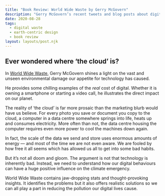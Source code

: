 ```yaml
---
title: "Book Review: World Wide Waste by Gerry McGovern"
description: "Gerry McGovern’s recent tweets and blog posts about digital waste and earth-centric design really resonated with me. I was very pleased to get the chance to proof-read some drafts of the book before publication and this is my review of the finished article."
date: 2020-08-28
tags: 
  - digital waste
  - earth-centric design
  - book review
layout: layouts/post.njk
---
```


## Ever wondered where ‘the cloud’ is?

In [World Wide Waste](https://gerrymcgovern.com/books/world-wide-waste/), Gerry McGovern shines a light on the vast and unseen environmental damage our appetite for technology has caused.

He provides some chilling examples of the _real_ cost of digital. Whether it is owning a smartphone or starting a video call, he illustrates the direct impact on our planet.

The reality of ‘the cloud’ is far more prosaic than the marketing blurb would have us believe. For every photo you save or document you copy to the cloud, a computer in a data centre somewhere springs into life, heats up and consumes electricity. More often than not, the data centre housing the computer requires even more power to cool the machines down again.

In fact, the scale of the data we send and store uses enormous amounts of energy — and most of the time we are not even aware. We are fooled by how free it all seems which has allowed us all to get into some bad habits.

But it’s not all doom and gloom. The argument is not that technology is inherently bad. Instead, we need to understand how our digital behaviours can have a huge positive influence on the climate emergency.

World Wide Waste contains jaw-dropping stats and thought-provoking insights. It identifies the problems but it also offers realistic solutions so we can all play a part in reducing the pollution our digital lives cause.